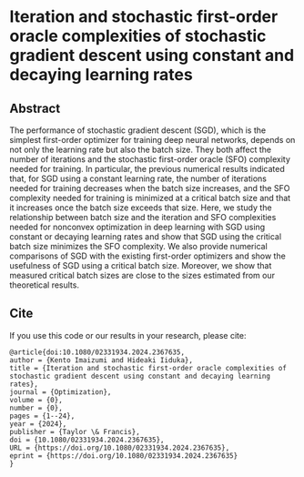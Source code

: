 # Iteration and stochastic first-order oracle complexities of stochastic gradient descent using constant and decaying learning rates

## Abstract
The performance of stochastic gradient descent (SGD), which is the simplest first-order optimizer for training deep neural networks, depends on not only the learning rate but also the batch size. They both affect the number of iterations and the stochastic first-order oracle (SFO) complexity needed for training. In particular, the previous numerical results indicated that, for SGD using a constant learning rate, the number of iterations needed for training decreases when the batch size increases, and the SFO complexity needed for training is minimized at a critical batch size and that it increases once the batch size exceeds that size. Here, we study the relationship between batch size and the iteration and SFO complexities needed for nonconvex optimization in deep learning with SGD using constant or decaying learning rates and show that SGD using the critical batch size minimizes the SFO complexity. We also provide numerical comparisons of SGD with the existing first-order optimizers and show the usefulness of SGD using a critical batch size. Moreover, we show that measured critical batch sizes are close to the sizes estimated from our theoretical results.

## Cite
If you use this code or our results in your research, please cite:
```
@article{doi:10.1080/02331934.2024.2367635,
author = {Kento Imaizumi and Hideaki Iiduka},
title = {Iteration and stochastic first-order oracle complexities of stochastic gradient descent using constant and decaying learning rates},
journal = {Optimization},
volume = {0},
number = {0},
pages = {1--24},
year = {2024},
publisher = {Taylor \& Francis},
doi = {10.1080/02331934.2024.2367635},
URL = {https://doi.org/10.1080/02331934.2024.2367635},
eprint = {https://doi.org/10.1080/02331934.2024.2367635}
}
```
